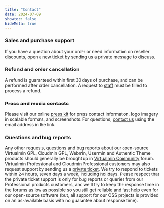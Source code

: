 ```yaml
---
title: "Contact"
date: 2024-07-09
showtoc: false
hideMeta: true
---
```


### Sales and purchase support

If you have a question about your order or need information on reseller discounts, open a [new ticket](https://forum.virtualmin.com/new-message?groupname=staff&title=Sales+and+purchase+support+request) by sending us a private message to discuss.

### Refund and order cancellation

A refund is guaranteed within first 30 days of purchase, and can be performed after order cancellation. A request to [staff](https://forum.virtualmin.com/new-message?groupname=staff&title=Refund+request) must be filled to process a refund.

### Press and media contacts

Please visit our online [press kit](/press-kit) for press contact information, logo imagery in scalable formats, and screenshots. For questions, [contact us](mailto:webmasterATvirtualminDOTcom) using the email address in the link.

### Questions and bug reports

Any other requests, questions and bug reports about our open-source Virtualmin GPL, Cloudmin GPL, Webmin, Usermin and Authentic Theme products should generally be brought up in [Virtualmin Community](https://forum.virtualmin.com/) forum. Virtualmin Professional and Cloudmin Professional customers may also request support by sending us a [private ticket](https://forum.virtualmin.com/new-message?groupname=staff&body=%7C++SYSTEM+INFORMATION%7C%7C%0A%7C------------------------------%7C-------------------------------%7C%0A%7C++OS+type+and+version++%7C+++++REQUIRED+++++%7C%0A%7C++Webmin+version+++++++++%7C+++++REQUIRED+++++%7C%0A%7C++Virtualmin+version+++++%7C+++++REQUIRED+++++%7C%0A%7C++Related+packages++++++%7C+++SUGGESTED+++%7C%0A%0A%0A%0A). We try to respond to tickets within 24 hours, seven days a week, including holidays. Please respect that the private ticket support is only for bug reports or queries from our Professional products customers, and we\'ll try to keep the response time in the forums as low as possible so you still get reliable and fast help even for our open-source software (but, all support for our OSS projects is provided on an as-available basis with no guarantee about response time).
